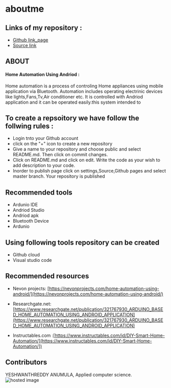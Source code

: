 # aboutme



## Links of my repository :
- [Github link_page](https://yeshwanthreddy2019.github.io/aboutme/ "page")
- [Source link](https://github.com/Yeshwanthreddy2019/aboutme "source")
 
 
 
 ## ABOUT
 
#### Home Automation Using Andriod :
Home automation is a process of controling Home appliances using mobile application via Bluetooth. Automation includes operating electrinic devices like lights,Fans,Tv,Air conditioner etc. It is controlled with Andriod application and it can be operated easily.this system intended to

## To create a repsoitory we have follow the follwing rules :
- Login tnto your Github account
- click on the "+" icon to create a new repository
- Give a name to your repository and choose public and select README.md. Then click on commit changes.
- Click on README.md and click on edit. Write the code as your wish to add description to your code.
- Inorder to publish page click on settings,Source,Github pages and select master branch. Your repository is published
## Recommended tools
- Ardunio IDE
- Andriod Studio
- Andriod apk
- Bluetooth Device
- Ardunio 
## Using following tools repository can be created
- Github cloud
- Visual studio code

## Recommended resources
- Nevon projects: [https://nevonprojects.com/home-automation-using-android/](https://nevonprojects.com/home-automation-using-android/)

- Researchgate.net: [https://www.researchgate.net/publication/321767930_ARDUINO_BASED_HOME_AUTOMATION_USING_ANDROID_APPLICATION](https://www.researchgate.net/publication/321767930_ARDUINO_BASED_HOME_AUTOMATION_USING_ANDROID_APPLICATION)

- Instructables.com :[https://www.instructables.com/id/DIY-Smart-Home-Automation/](https://www.instructables.com/id/DIY-Smart-Home-Automation/])


## Contributors
YESHWANTHREDDY ANUMULA, Applied computer science. 
![hosted image](https://www.elprocus.com/wp-content/uploads/2014/05/116.jpg "Home Automation")
